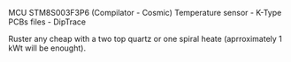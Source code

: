MCU STM8S003F3P6 (Compilator - Cosmic)
Temperature sensor  - K-Type
PCBs files - DipTrace

Ruster any cheap with a two top quartz or one spiral heate (aprroximately 1 kWt will be enought). 
